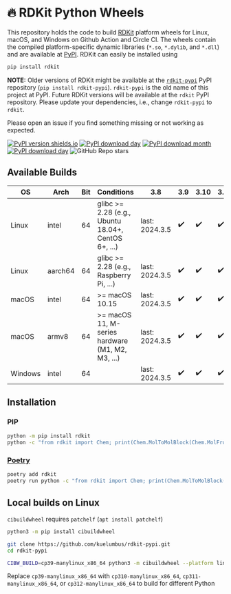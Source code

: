 # 🔥 RDKit Python Wheels

This repository holds the code to build [RDKit](https://github.com/rdkit/rdkit) platform wheels for Linux, macOS, and Windows on Github Action and Circle CI. The wheels contain the compiled platform-specific dynamic libraries (`*.so`, `*.dylib`, and `*.dll`) and are available at [PyPI](https://pypi.org/project/rdkit/). RDKit can easily be installed using

```sh
pip install rdkit
```

**NOTE:** Older versions of RDKit might be available at the [`rdkit-pypi`](https://pypi.org/project/rdkit-pypi/) PyPI repository (`pip install rdkit-pypi`). `rdkit-pypi` is the old name of this project at PyPI. Future RDKit versions will be available at the `rdkit` PyPI repository. Please update your dependencies, i.e., change `rdkit-pypi` to `rdkit`.

Please open an issue if you find something missing or not working as expected.


[![PyPI version shields.io](https://img.shields.io/pypi/v/rdkit.svg?style=for-the-badge&logo=PyPI&logoColor=blue)](https://pypi.python.org/pypi/rdkit/)
[![PyPI download day](https://img.shields.io/pypi/dm/rdkit.svg?style=for-the-badge&logo=PyPI)](https://pypi.python.org/pypi/rdkit/)
[![PyPI download month](https://img.shields.io/pypi/dw/rdkit.svg?style=for-the-badge&logo=PyPI)](https://pypi.python.org/pypi/rdkit/)
[![PyPI download day](https://img.shields.io/pypi/dd/rdkit.svg?style=for-the-badge&logo=PyPI)](https://pypi.python.org/pypi/rdkit/)
![GitHub Repo stars](https://img.shields.io/github/stars/kuelumbus/rdkit-pypi?style=for-the-badge&logo=github)
## Available Builds

| OS      | Arch    | Bit | Conditions                                          | 3.8            | 3.9 | 3.10 | 3.11 | 3.12 | 3.13 | CI             |
| ------- | ------- | --- | --------------------------------------------------- | -------------- | --- | ---- | ---- | ---- | ---- | -------------- |
| Linux   | intel   | 64  | glibc >= 2.28 (e.g., Ubuntu 18.04+, CentOS 6+, ...) | last: 2024.3.5 | ✔️   | ✔️    | ✔️    | ✔️    | ✔️    | Github Actions |
| Linux   | aarch64 | 64  | glibc >= 2.28 (e.g., Raspberry Pi, ...)             | last: 2024.3.5 | ✔️   | ✔️    | ✔️    | ✔️    | ✔️    | Circle CI      |
| macOS   | intel   | 64  | >= macOS 10.15                                      | last: 2024.3.5 | ✔️   | ✔️    | ✔️    | ✔️    | ✔️    | Github Actions |
| macOS   | armv8   | 64  | >= macOS 11, M-series hardware (M1, M2, M3, ...)   | last: 2024.3.5 | ✔️   | ✔️    | ✔️    | ✔️    |  ✔️   | Github Actions |
| Windows | intel   | 64  |                                                     | last: 2024.3.5 | ✔️   | ✔️    | ✔️    | ✔️    | ✔️    | Github Actions |

## Installation

### PIP

```bash
python -m pip install rdkit
python -c "from rdkit import Chem; print(Chem.MolToMolBlock(Chem.MolFromSmiles('C1CCC1')))"
```

### [Poetry](https://python-poetry.org/)

```bash
poetry add rdkit
poetry run python -c "from rdkit import Chem; print(Chem.MolToMolBlock(Chem.MolFromSmiles('C1CCC1')))"
```

## Local builds on Linux

`cibuildwheel` requires `patchelf` (`apt install patchelf`)

```bash
python3 -m pip install cibuildwheel

git clone https://github.com/kuelumbus/rdkit-pypi.git
cd rdkit-pypi

CIBW_BUILD=cp39-manylinux_x86_64 python3 -m cibuildwheel --platform linux --output-dir wheelhouse --config-file pyproject.toml
```

Replace `cp39-manylinux_x86_64` with `cp310-manylinux_x86_64`, `cp311-manylinux_x86_64`, or `cp312-manylinux_x86_64` to build for different Python